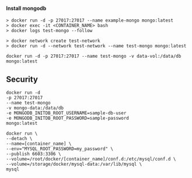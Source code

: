 #### Install mongodb
```shell
> docker run -d -p 27017:27017 --name example-mongo mongo:latest
> docker exec -it <CONTAINER_NAME> bash
> docker logs test-mongo --follow

> docker network create test-network
> docker run -d --network test-network --name test-mongo mongo:latest

docker run -d -p 27017:27017 --name test-mongo -v data-vol:/data/db mongo:latest
```

Security
----------------------------------------------------------------------------------------------
```shell
docker run -d 
-p 27017:27017 
--name test-mongo 
-v mongo-data:/data/db 
-e MONGODB_INITDB_ROOT_USERNAME=sample-db-user
-e MONGODB_INITDB_ROOT_PASSWORD=sample-password 
mongo:latest

docker run \
--detach \
--name=[container_name] \
--env="MYSQL_ROOT_PASSWORD=my_password" \
--publish 6603:3306 \
--volume=/root/docker/[container_name]/conf.d:/etc/mysql/conf.d \
--volume=/storage/docker/mysql-data:/var/lib/mysql \
mysql

```
